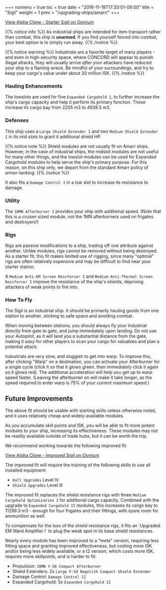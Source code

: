 +++
nomenu = true
toc = true
date = "2016-11-18T17:33:01-08:00"
title = "Sigil"
weight = 1
prev = "/upgrading-ships/amarr/"
+++

<object type="image/svg+xml" data="https://o.smium.org/api/convert/118471/svg/118471-alpha-clone---starter-sigil.svg?privatetoken=703829454870282240"><a href="https://o.smium.org/loadout/private/118471/703829454870282240">View Alpha Clone - Starter Sigil on Osmium</a></object>

{{% notice info %}}
As industrial ships are intended for item transport rather than combat, this ship is **unarmed**.
If you find yourself forced into combat, your best option is to simply run away.
{{% /notice %}}

{{% notice warning %}}
Industrials are a favorite target of many players - and even in high-security space, where CONCORD will appear to punish illegal attacks, they will usually arrive *after* your attackers have reduced your ship to a flaming wreck.  Be mindful of your surroundings, and try to keep your cargo's value under about 20 million ISK.
{{% /notice %}}

### Hauling Enhancements

The lowslots are used for five `Expanded Cargohold I`, to further increase
the ship's cargo capacity and help it perform its primary function.
These increase its cargo bay from 2205 m3 to 4938.5 m3.

### Defenses

This ship uses a `Large Shield Extender I` and two `Medium Shield Extender I` 
in its mid slots to grant it additional shield HP.

{{% notice note %}}
Shield modules are not usually fit on Amarr ships.  However, in the case of industrial ships,
the midslot modules are not useful for many other things,
and the lowslot modules can be used for Expanded Cargohold modules to help serve the ship's primary purpose.
For this reason, on this ship only, we depart from the standard Amarr policy of armor-tanking.
{{% /notice %}}

It also fits a `Damage Control I` in a low slot to increase its resistance to damage.

### Utility

The `10MN Afterburner I` provides your ship with additional speed.  (Note
that this is a cruiser-sized module, not the 1MN afterburners used on frigates and destroyers!)

### Rigs

Rigs are passive modifications to a ship, trading off one attribute against another.
Unlike modules, rigs cannot be removed without being destroyed. 
As a starter fit, this fit makes limited use of rigging, since many "optimal" rigs
are often relatively expensive and may be difficult to find near your starter station.

A `Medium Anti-EM Screen Reinforcer I` and `Medium Anti-Thermal Screen Reinforcer I`
improve the resistance of the ship's shields, depriving attackers of weak points to fire into.

### How To Fly

The Sigil is an industrial ship.  It should be primarily hauling goods from one
station to another, sticking to safe space and avoiding combat.

When moving between stations, you should always fly your Industrial directly from
gate to gate, and jump immediately upon landing.  Do not use your Autopilot,
as it will land you a substantial distance from the gate, making it easy for other players
to scan your cargo for valuables and plan a potential attack.

Industrials are very slow, and sluggish to get into warp.  To improve this, 
after clicking "Warp" on a destination, you can activate your Afterburner for a single cycle 
(click it so that it glows green, then immediately click it again so it glows red). 
The additional acceleration will help you get up to warp speed faster.
(Leaving the afterburner on will make it take longer, as the speed required
to enter warp is 75% of your *current* maximum speed.)

## Future Improvements

The above fit should be usable with starting skills unless otherwise noted,
and it uses relatively cheap and widely-available modules.  

As you accumulate skill points and ISK, you will be able to fit more potent
modules to your ship, increasing its effectiveness.  These modules may not be
readily available outside of trade hubs, but it can be worth the trip.

We recommend working towards the following improved fit:

<object type="image/svg+xml" data="https://o.smium.org/api/convert/118473/svg/118473-alpha-clone---improved-sigil.svg?privatetoken=1970777419153408000"><a href="https://o.smium.org/loadout/private/118473/1970777419153408000">View Alpha Clone - Improved Sigil on Osmium</a></object>

The improved fit will require the training of the following skills to use all installed equipment:

* `Hull Upgrades` Level IV
* `Shield Upgrades` Level III

The improved fit replaces the shield resistance rigs with three `Medium Cargohold Optimization I`
for additional cargo capacity.  Combined with the upgrade to `Expanded Cargohold II` modules,
this increases its cargo bay to 11299.3 m3 - enough for four frigates and their fittings,
with spare room for ammunition as well.

To compensate for the loss of the shield resistance rigs, it fits an 'Upgraded EM Ward Amplifier I`
to plug the weak spot in its base shield resistances.

Nearly every module has been improved to a "meta" version, requiring less fitting space
and granting improved effectiveness, but costing more ISK and/or being less widely available,
or a t2 version, which costs more ISK, requires more skillpoints, and is harder to fit:

 * Propulsion: `10MN Y-S8 Compact Afterburner`
 * Shield Extenders: 2x `Large F-S9 Regolith Compact Shield Extender`
 * Damage Control: `Damage Control II`
 * Expanded Cargohold: 5x `Expanded Cargohold II`